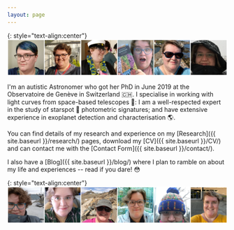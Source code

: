 ```yaml
---
layout: page
---
```

{: style="text-align:center"}
![A banner showing six images of Helen Giles](/images/Website_Banner1.png)

I'm an autistic Astronomer who got her PhD in June 2019 at the Observatoire de Genève in Switzerland :switzerland:. I specialise in working with light curves from space-based telescopes :telescope:: I am a well-respected expert in the study of starspot :star2: photometric signatures; and have extensive experience in exoplanet detection and characterisation :earth_americas:.

You can find details of my research and experience on my [Research]({{ site.baseurl }}/research/) pages, download my [CV]({{ site.baseurl }}/CV/) and can contact me with the [Contact Form]({{ site.baseurl }}/contact/).

I also have a [Blog]({{ site.baseurl }}/blog/) where I plan to ramble on about my life and experiences -- read if you dare! :flushed:

{: style="text-align:center"}
![Another banner showing six images of Helen Giles](/images/Website_Banner2.png)
